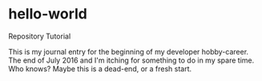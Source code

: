 # hello-world
Repository Tutorial

This is my journal entry for the beginning of my developer hobby-career. The end of July 2016 and I'm itching for something to do in my spare time. Who knows? Maybe this is a dead-end, or a fresh start.
